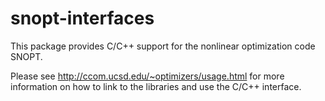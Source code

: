 snopt-interfaces
================

This package provides C/C++ support for the nonlinear optimization code SNOPT.

Please see
   http://ccom.ucsd.edu/~optimizers/usage.html
for more information on how to link to the libraries and use the C/C++
interface.
